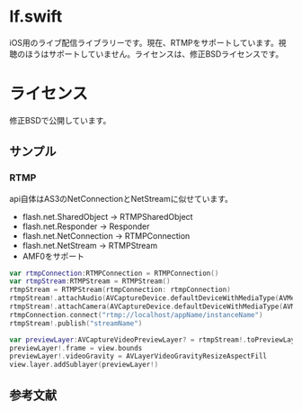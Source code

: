 # lf.swift
iOS用のライブ配信ライブラリーです。現在、RTMPをサポートしています。視聴のほうはサポートしていません。ライセンスは、修正BSDライセンスです。

# ライセンス
修正BSDで公開しています。

## サンプル
### RTMP
api自体はAS3のNetConnectionとNetStreamに似せています。
* flash.net.SharedObject → RTMPSharedObject
* flash.net.Responder → Responder
* flash.net.NetConnection → RTMPConnection
* flash.net.NetStream → RTMPStream
* AMF0をサポート
```swift
var rtmpConnection:RTMPConnection = RTMPConnection()
var rtmpStream:RTMPStream = RTMPStream()
rtmpStream = RTMPStream(rtmpConnection: rtmpConnection)
rtmpStream!.attachAudio(AVCaptureDevice.defaultDeviceWithMediaType(AVMediaTypeAudio))
rtmpStream!.attachCamera(AVCaptureDevice.defaultDeviceWithMediaType(AVMediaTypeVideo))
rtmpConnection.connect("rtmp://localhost/appName/instanceName")
rtmpStream!.publish("streamName")

var previewLayer:AVCaptureVideoPreviewLayer? = rtmpStream!.toPreviewLayer()
previewLayer!.frame = view.bounds
previewLayer!.videoGravity = AVLayerVideoGravityResizeAspectFill
view.layer.addSublayer(previewLayer!)
```

## 参考文献
